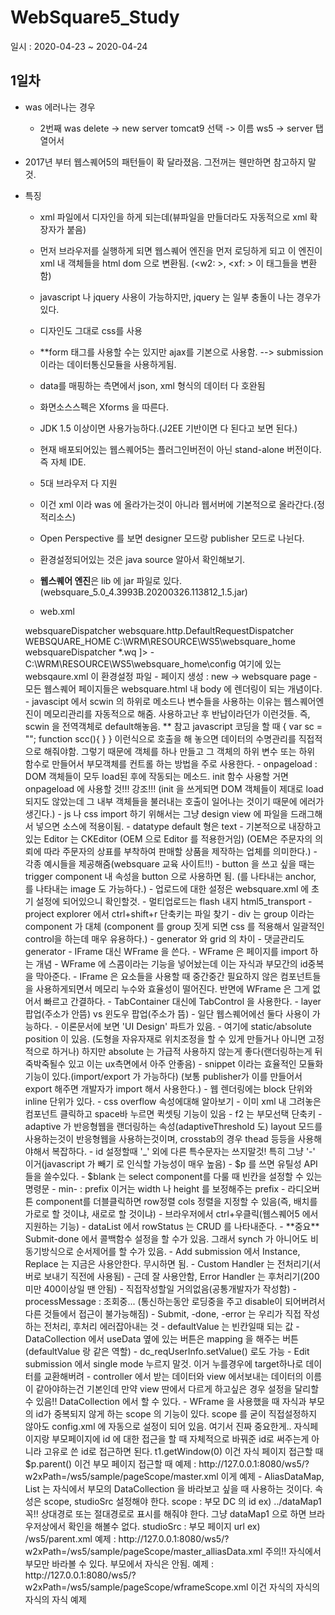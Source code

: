 # WebSquare5_Study

일시 : 2020-04-23 ~ 2020-04-24

<h2>1일차</h2>

- was 에러나는 경우

  - 2번째 was delete -> new server tomcat9 선택 -> 이름 ws5 -> server 탭 열어서 

- 2017년 부터 웹스퀘어5의 패턴들이 확 달라졌음. 그전꺼는 웬만하면 참고하지 말 것.

- 특징
  - xml 파일에서 디자인을 하게 되는데(뷰파일을 만들더라도 자동적으로 xml 확장자가 붙음)
  - 먼저 브라우저를 실행하게 되면 웹스퀘어 엔진을 먼저 로딩하게 되고 이 엔진이 xml 내 객체들을 html dom 으로 변환됨.
    (<w2: >, <xf: > 이 태그들을 변환함)
  - javascript 나 jquery 사용이 가능하지만, jquery 는 일부 충돌이 나는 경우가 있다.
  - 디자인도 그대로 css를 사용
  - **form 태그를 사용할 수는 있지만 ajax를 기본으로 사용함. --> submission 이라는 데이터통신모듈을 사용하게됨.
  - data를 매핑하는 측면에서 json, xml 형식의 데이터 다 호완됨
  - 화면소스스펙은 Xforms 을 따른다.
  - JDK 1.5 이상이면 사용가능하다.(J2EE 기반이면 다 된다고 보면 된다.)

  - 현재 배포되어있는 웹스퀘어5는 플러그인버전이 아닌 stand-alone 버전이다. 즉 자체 IDE.
  - 5대 브라우저 다 지원
  - 이건 xml 이라 was 에 올라가는것이 아니라 웹서버에 기본적으로 올라간다.(정적리소스)

  - Open Perspective 를 보면 designer 모드랑 publisher 모드로 나뉜다.

  - 환경설정되어있는 것은 java source 알아서 확인해보기.

  - **웹스퀘어 엔진**은 lib 에 jar 파일로 있다.(websquare_5.0_4.3993B.20200326.113812_1.5.jar)

  -  web.xml
  <![CDATA[<servlet>
		<servlet-name>websquareDispatcher</servlet-name>
		<servlet-class>websquare.http.DefaultRequestDispatcher</servlet-class>
		<init-param>
			<param-name>WEBSQUARE_HOME</param-name>
			<param-value>C:\WRM\RESOURCE\WS5\websquare_home</param-value>
		</init-param>
	   </servlet>
	   <servlet-mapping>
		<servlet-name>websquareDispatcher</servlet-name>
		<url-pattern>*.wq</url-pattern>
	   </servlet-mapping>]>

  - C:\WRM\RESOURCE\WS5\websquare_home\config 여기에 있는 websqaure.xml 이 환경설정 파일

  - 페이지 생성 : new -> websquare page

  - 모든 웹스퀘어 페이지들은 websquare.html 내 body 에 렌더링이 되는 개념이다.

  - javascipt 에서 scwin 의 하위로 메소드나 변수들을 사용하는 이유는 웹스퀘어엔진이 메모리관리를 자동적으로 해줌. 사용하고난 후 반납이라던가 이런것들.
   즉, scwin 을 전역객체로 default해놓음.

  ** 참고
     javascript 코딩을 할 때
    {
	var sc = "";
            function scc(){
            
	}
     }
   이런식으로 호출을 해 놓으면 데이터의 수명관리를 직접적으로 해줘야함.
   그렇기 때문에 객체를 하나 만들고 그 객체의 하위 변수 또는 하위 함수로 만들어서 부모객체를 컨트롤 하는 방법을 주로 사용한다.

  - onpageload : DOM 객체들이 모두 load된 후에 작동되는 메소드. init 함수 사용할 거면 onpageload 에 사용할 것!!! 강조!!!
    (init 을 쓰게되면 DOM 객체들이 제대로 load되지도 않았는데 그 내부 객체들을 불러내는 호출이 일어나는 것이기 때문에 에러가 생긴다.)
  - js 나 css import 하기 위해서는 그냥 design view 에 파일을 드래그해서 넣으면 소스에 적용이됨.
  - datatype default 형은 text

  - 기본적으로 내장하고 있는 Editor 는 CKEditor
    (OEM 으로 Editor 를 적용한거임)
    (OEM은 주문자의 의뢰에 따라 주문자의 상표를 부착하여 판매할 상품을 제작하는 업체를 의미한다.)

  - 각종 예시들을 제공해줌(websquare 교육 사이트!!)
  - button 을 쓰고 싶을 때는 trigger component 내 속성을 button 으로 사용하면 됨.
    (<a>를 나타내는 anchor, <image>를 나타내는 image 도 가능하다.)

  - 업로드에 대한 설정은 websquare.xml 에 초기 설정에 되어있으니 확인할것.
  - 멀티업로드는 flash 내지 html5_transport

  - project explorer 에서 ctrl+shift+r 단축키는 파일 찾기

  - div 는 group 이라는 component 가 대체
    (component 를 group 짓게 되면 css 를 적용해서 일괄적인 control을 하는데 매우 유용하다.)

  - generator 와 grid 의 차이
    - 댓글관리도 generator

  - IFrame 대신 WFrame 을 쓴다.
    - WFrame 은 페이지를 import 하는 개념
    - WFrame 에 스콤이라는 기능을 넣어놨는데 이는 자식과 부모간의 id중복을 막아준다.

    - IFrame 은 요소들을 사용할 때 중간중간 필요하지 않은 컴포넌트들을 사용하게되면서 메모리 누수와 효율성이 떨어진다. 반면에 WFrame 은 그게 없어서 빠르고 간결하다.

  - TabContainer 대신에 TabControl 을 사용한다.

  - layer 팝업(주소가 안뜸) vs 윈도우 팝업(주소가 뜸)
    - 일단 웹스퀘어에선 둘다 사용이 가능하다.

  - 이론문서에 보면 'UI Design' 파트가 있음.
     - 여기에 static/absolute position 이 있음.
        (도형을 자유자재로 위치조정을 할 수 있게 만들거나 아니면 고정적으로 하거나)
        하지만 absolute 는 가급적 사용하지 않는게 좋다(랜더링하는게 뒤죽박죽될수 있고 이는 ux측면에서 아주 안좋음)
  - snippet 이라는 효율적인 모듈화 기능이 있다.(import/export 가 가능하다)
    (보통 publisher가 이를 만들어서 export 해주면 개발자가 import 해서 사용한다.)

  - 웹 렌더링에는 block 단위와 inline 단위가 있다.
  - css overflow 속성에대해 알아보기

  - 이미 xml 내 그려놓은 컴포넌트 클릭하고 space바 누르면 퀵셋팅 기능이 있음
  - f2 는 부모선택 단축키

  - adaptive 가 반응형웹을 랜더링하는 속성(adaptiveThreshold 도)
    layout 모드를 사용하는것이 반응형웹을 사용하는것이며, crosstab의 경우 thead 등등을 사용해야해서 복잡하다.
  - id 설정할때 '_' 외에 다른 특수문자는 쓰지말것! 특히 그냥 '-' 이거(javascript 가 빼기 로 인식할 가능성이 매우 높음)
  
  - $p 를 쓰면 유틸성 API 들을 쓸수있다.

  - $blank 는 select component를 다룰 때 빈칸을 설정할 수 있는 명령문
    
  - min- : prefix 이거는 width 나 height 를 보정해주는 prefix
  - 라디오버튼 component를 더블클릭하면 row정렬 cols 정렬을 지정할 수 있음(즉, 배치를 가로로 할 것이냐, 새로로 할 것이냐)

  - 브라우저에서 ctrl+우클릭(웹스퀘어5 에서 지원하는 기능)
  - dataList 에서 rowStatus 는 CRUD 를 나타내준다.

  - **중요** Submit-done 에서 콜백함수 설정을 할 수가 있음. 그래서 synch 가 아니어도 비동기방식으로 순서제어를 할 수가 있음.

  - Add submission 에서 Instance, Replace 는 지금은 사용안한다. 무시하면 됨.
  - Custom Handler 는 전처리기(서버로 보내기 직전에 사용됨) - 근데 잘 사용안함,
    Error Handler 는 후처리기(200미만 400이상일 땐 안됨) - 직접작성할일 거의없음(공통개발자가 작성함)
  - processMessage : 조회중... (통신하는동안 로딩중을 주고 disable이 되어버려서 다른 것들에서 접근이 불가능해짐)

  - Submit, -done, -error 는 우리가 직접 작성하는 전처리, 후처리 에러잡아내는 것

  - defaultValue 는 빈칸일때 되는 값
  - DataCollection 에서 useData 옆에 있는 버튼은 mapping 을 해주는 버튼 (defaultValue 랑 같은 역할)  
  - dc_reqUserInfo.setValue() 로도 가능

  - Edit submission 에서 single mode 누르지 말것. 이거 누를경우에 target하나로 데이터를 교환해버려
  - controller 에서 받는 데이터와 view 에서보내는 데이터의 이름이 같아야하는건 기본인데 만약 view 딴에서 다르게 하고싶은 경우 설정을 달리할 수 있음!! DataCollection 에서 할 수 있다.
  
  - WFrame 을 사용했을 때 자식과 부모의 id가 중복되지 않게 하는 scope 의 기능이 있다.
    scope 를 굳이 직접설정하지 않아도 config.xml 에 자동으로 설정이 되어 있음.

    여기서 진짜 중요한게.. 자식페이지랑 부모페이지에 id 에 대한 접근을 할 때 자체적으로 바꿔준 id로 써주는게 아니라 고유로 쓴 id로 접근하면 된다.

    t1.getWindow(0) 이건 자식 페이지 접근할 때
    $p.parent() 이건 부모 페이지 접근할 때
    예제 : http://127.0.0.1:8080/ws5/?w2xPath=/ws5/sample/pageScope/master.xml 이게 예제

  - AliasDataMap, List 는 자식에서 부모의 DataCollection 을 바라보고 싶을 때 사용하는 것이다.
    속성은 scope, studioSrc 설정해야 한다.
    scope : 부모 DC 의 id ex) ../dataMap1 꼭!! 상대경로 또는 절대경로로 표시를 해줘야 한다. 그냥 dataMap1 으로 하면 브라우저상에서 확인을 해볼수 없다.
    studioSrc : 부모 페이지 url ex) /ws5/parent.xml
    예제 : http://127.0.0.1:8080/ws5/?w2xPath=/ws5/sample/pageScope/master_alliasData.xml
    주의!! 자식에서 부모만 바라볼 수 있다. 부모에서 자식은 안됨.

    예제 : http://127.0.0.1:8080/ws5/?w2xPath=/ws5/sample/pageScope/wframeScope.xml
    이건 자식의 자식의 자식의 자식 예제

